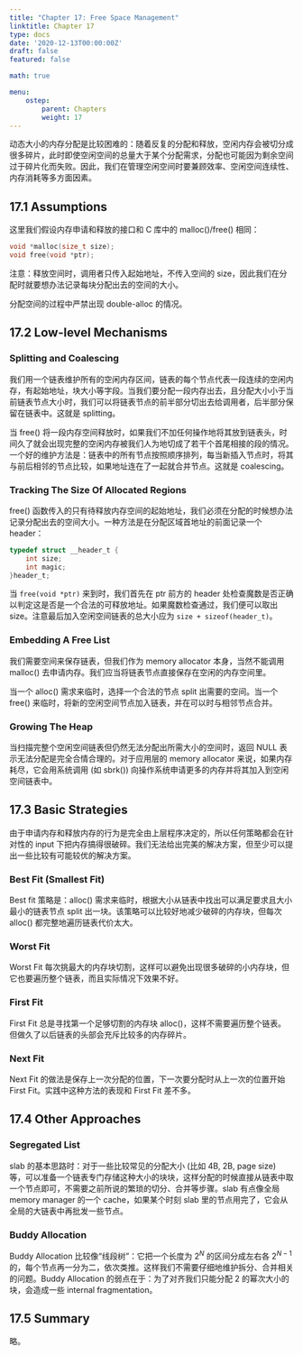 ```yaml
---
title: "Chapter 17: Free Space Management"
linktitle: Chapter 17
type: docs
date: '2020-12-13T00:00:00Z'
draft: false
featured: false

math: true

menu:
    ostep:
        parent: Chapters
        weight: 17
---
```


动态大小的内存分配是比较困难的：随着反复的分配和释放，空闲内存会被切分成很多碎片，此时即使空闲空间的总量大于某个分配需求，分配也可能因为剩余空间过于碎片化而失败。因此，我们在管理空闲空间时要兼顾效率、空闲空间连续性、内存消耗等多方面因素。<!-- more -->

## 17.1 Assumptions

这里我们假设内存申请和释放的接口和 C 库中的 malloc()/free() 相同：

```c
void *malloc(size_t size);
void free(void *ptr);
```

注意：释放空间时，调用者只传入起始地址，不传入空间的 size，因此我们在分配时就要想办法记录每块分配出去的空间的大小。

分配空间的过程中严禁出现 double-alloc 的情况。

## 17.2 Low-level Mechanisms

### Splitting and Coalescing

我们用一个链表维护所有的空闲内存区间，链表的每个节点代表一段连续的空闲内存，有起始地址，块大小等字段。当我们要分配一段内存出去，且分配大小小于当前链表节点大小时，我们可以将链表节点的前半部分切出去给调用者，后半部分保留在链表中。这就是 splitting。

当 free() 将一段内存空间释放时，如果我们不加任何操作地将其放到链表头，时间久了就会出现完整的空闲内存被我们人为地切成了若干个首尾相接的段的情况。一个好的维护方法是：链表中的所有节点按照顺序排列，每当新插入节点时，将其与前后相邻的节点比较，如果地址连在了一起就合并节点。这就是 coalescing。

### Tracking The Size Of Allocated Regions

free() 函数传入的只有待释放内存空间的起始地址，我们必须在分配的时候想办法记录分配出去的空间大小。一种方法是在分配区域首地址的前面记录一个 header：

```c
typedef struct __header_t {
    int size;
    int magic;
}header_t;
```

当 `free(void *ptr)` 来到时，我们首先在 ptr 前方的 header 处检查魔数是否正确以判定这是否是一个合法的可释放地址。如果魔数检查通过，我们便可以取出 size。注意最后加入空闲空间链表的总大小应为 `size + sizeof(header_t)`。

### Embedding A Free List

我们需要空间来保存链表，但我们作为 memory allocator 本身，当然不能调用 malloc() 去申请内存。我们应当将链表节点直接保存在空闲的内存空间里。

当一个 alloc() 需求来临时，选择一个合法的节点 split 出需要的空间。当一个 free() 来临时，将新的空闲空间节点加入链表，并在可以时与相邻节点合并。

### Growing The Heap

当扫描完整个空闲空间链表但仍然无法分配出所需大小的空间时，返回 NULL 表示无法分配是完全合情合理的。对于应用层的 memory allocator 来说，如果内存耗尽，它会用系统调用 (如 sbrk()) 向操作系统申请更多的内存并将其加入到空闲空间链表中。

## 17.3 Basic Strategies

由于申请内存和释放内存的行为是完全由上层程序决定的，所以任何策略都会在针对性的 input 下把内存搞得很破碎。我们无法给出完美的解决方案，但至少可以提出一些比较有可能较优的解决方案。

### Best Fit (Smallest Fit)

Best fit 策略是：alloc() 需求来临时，根据大小从链表中找出可以满足要求且大小最小的链表节点 split 出一块。该策略可以比较好地减少破碎的内存块，但每次 alloc() 都完整地遍历链表代价太大。

### Worst Fit

Worst Fit 每次挑最大的内存块切割，这样可以避免出现很多破碎的小内存块，但它也要遍历整个链表，而且实际情况下效果不好。

### First Fit

First Fit 总是寻找第一个足够切割的内存块 alloc()，这样不需要遍历整个链表。但做久了以后链表的头部会充斥比较多的内存碎片。

### Next Fit

Next Fit 的做法是保存上一次分配的位置，下一次要分配时从上一次的位置开始 First Fit。实践中这种方法的表现和 First Fit 差不多。

## 17.4 Other Approaches

### Segregated List

slab 的基本思路时：对于一些比较常见的分配大小 (比如 4B, 2B, page size) 等，可以准备一个链表专门存储这种大小的块块，这样分配的时候直接从链表中取一个节点即可，不需要之前所说的繁琐的切分、合并等步骤。slab 有点像全局 memory manager 的一个 cache，如果某个时刻 slab 里的节点用完了，它会从全局的大链表中再批发一些节点。

### Buddy Allocation

Buddy Allocation 比较像“线段树”：它把一个长度为 $2^N$ 的区间分成左右各 $2^{N-1}$ 的，每个节点再一分为二，依次类推。这样我们不需要仔细地维护拆分、合并相关的问题。Buddy Allocation 的弱点在于：为了对齐我们只能分配 2 的幂次大小的块，会造成一些 internal fragmentation。 

## 17.5 Summary

略。
